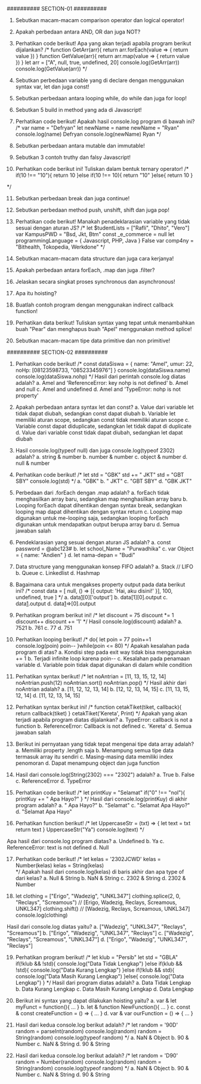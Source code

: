 ########## SECTION-01 ##########
1. Sebutkan macam-macam comparison operator dan logical operator!

2. Apakah perbedaan antara AND, OR dan juga NOT?

3. Perhatikan code berikut! Apa yang akan terjadi apabila program berikut dijalankan?
/*
    function GetArr(arr){ 
        return arr.forEach(value => {
            return value
        })
    } 
    function GetValue(arr){ 
        return arr.map(value => {
            return value
        })
    }
    let arr = ["A", null, true, undefined, 20]
    console.log(GetArr(arr))
    console.log(GetValue(arr))
*/

4. Sebutkan perbedaan variable yang di declare dengan menggunakan syntax var, let dan juga const!

5. Sebutkan perbedaan antara looping while, do while dan juga for loop!

6. Sebutkan 5 build in method yang ada di Javascript!

7. Perhatikan code berikut! Apakah hasil console.log program di bawah ini?
/*
    var name = "Defryan"
    let newName = name
    newName = "Ryan"
    console.log(name) Defryan
    console.log(newName)  Ryan
*/

8. Sebutkan perbedaan antara mutable dan immutable! 

9. Sebutkan 3 contoh truthy dan falsy Javascript!

10. Perhatikan code berikut ini! Tuliskan dalam bentuk ternary operator!
/*
    if(10 !== "10"){
        return 10
    }else if(10 !== 10){
        return "10"
    }else{
        return 10
    }

*/

11. Sebutkan perbedaan break dan juga continue!

12. Sebutkan perbedaan method push, unshift, shift dan juga pop!

13. Perhatikan code berikut! Manakah penadeklarasian variable yang tidak sesuai
    dengan aturan JS? 
/*
        let $tudentLists = ["Rafli", "Dhito", "Vero"] 
        var KampusPWD = "Bsd, Jkt, Btm" 
        const _e_commerce = null 
        let programmingLanguage = { Javascript, PHP, Java } False
        var comp4ny = "Bithealth, Tokopedia, Werkdone" 
*/

14. Sebutkan macam-macam data structure dan juga cara kerjanya!

15. Apakah perbedaan antara forEach, .map dan juga .filter?

16. Jelaskan secara singkat proses synchronous dan asynchronous!

17. Apa itu hoisting?

18. Buatlah contoh program dengan menggunakan indirect callback function!

19. Perhatikan data berikut! Tuliskan syntax yang tepat untuk menambahkan
    buah "Pear" dan menghapus buah "Apel" menggunakan method splice!

20. Sebutkan macam-macam tipe data primitive dan non primitive!



########## SECTION-02 ##########
1. Perhatikan code berikut!
/*
        const dataSiswa = {
            name: "Amel",
            umur: 22,
            noHp: [08123598733, "08523345976"]
        }
        console.log(dataSiswa.name)
        console.log(dataSiswa.nohp)
*/
Hasil dari perintah console.log diatas adalah?
a. Amel and 'ReferenceError: key nohp is not defined'
b. Amel and null
c. Amel and undefined 
d. Amel and 'TypeError: nohp is not property'

2. Apakah perbedaan antara syntax let dan const?
a. Value dari variable let tidak dapat diubah, sedangkan const dapat diubah
b. Variable let memiliki aturan scope, sedangkan const tidak memiliki aturan scope
c. Variable const dapat diduplicate, sedangkan let tidak dapat di duplicate
d. Value dari variable const tidak dapat diubah, sedangkan let dapat diubah 

3. Hasil console.log(typeof null) dan juga console.log(typeof 2302) adalah?
a. string & number
b. number & number
c. object & number
d. null & number

4. Perhatikan code berikut!
/*
        let std = "GBK"
        std += " JKT"
        std = "GBT SBY"
        console.log(std)
*/
a. "GBK"
b. " JKT"
c. "GBT SBY"
d. "GBK JKT"

5. Perbedaan dari .forEach dengan .map adalah?
a. forEach tidak menghasilkan array baru, sedangkan map menghasilkan array baru
b. Looping forEach dapat dihentikan dengan syntax break, sedangkan looping map
   dapat dihentikan dengan syntax return
c. Looping map digunakan untuk me-looping saja, sedangkan looping forEach digunakan
   untuk mendapatkan output berupa array baru
d. Semua jawaban salah

6. Pendeklarasian yang sesuai dengan aturan JS adalah?
a. const password = @abc123#
b. let school_Name = "Purwadhika"
c. var Object = { name: "Andien" }
d. let nama-depan = "Budi"

7. Data structure yang menggunakan konsep FIFO adalah?
a. Stack // LIFO
b. Queue
c. Linkedlist
d. Hashmap

8. Bagaimana cara untuk mengakses property output pada data berikut ini?
/*
        const data = [
            null, () => [{ output: 'Hai, aku disini!' }], 100, undefined, true
        ]
*/
a. data[1]()[0]['output']
b. data[1][0].output
c. data[1]().output
d. data[1]()=>[0].output



9. Perhatikan program berikut ini!
/*
        let discount = 75
        discount *= 1 
        discount++
        discount += '1' 
*/
Hasil console.log(discount) adalah?
a. 7521
b. 761
c. 77
d. 751

10. Perhatikan looping berikut!
/*
        do{
            let poin = 77
            poin+=1
            console.log(poin)
            poin--
        }while(poin <= 80)
*/
Apakah kesalahan pada program di atas?
a. Kondisi step pada exit way tidak bisa menggunakan += 1
b. Terjadi infinite loop karena poin--
c. Kesalahan pada penamaan variable
d. Variable poin tidak dapat digunakan di dalam while condition

11. Perhatikan syntax berikut!
/*
        let noAntrian = [11, 13, 15, 12, 14]
        noAntrian.push(12) 
        noAntrian.sort() 
        noAntrian.pop() 
*/
Hasil akhir dari noAntrian adalah?
a. [11, 12, 12, 13, 14]
b. [12, 12, 13, 14, 15]
c. [11, 13, 15, 12, 14]
d. [11, 12, 13, 14, 15]

12. Perhatikan syntax berikut ini!
/*
        function cetakTiket(tiket, callback){
            return callback(tiket)
        }
        cetakTiket('Kereta', Print)
*/
Apakah yang akan terjadi apabila program diatas dijalankan?
a. TypeError: callback is not a function
b. ReferenceError: Callback is not defined
c. 'Kereta'
d. Semua jawaban salah

13. Berikut ini pernyataan yang tidak tepat mengenai tipe data array adalah?
a. Memiliki property .length saja
b. Menampung semua tipe data termasuk array itu sendiri
c. Masing-masing data memiliki index penomoran
d. Dapat menampung object dan juga function



14. Hasil dari console.log(String(2302) === "2302") adalah?
a. True
b. False
c. ReferenceError
d. TypeError

15. Perhatikan code berikut!
/*
        let printKuy = "Selamat"
        if("0" !== "nol"){ 
            printKuy += " Apa Hayo?"
        }
*/
Hasil dari console.log(printKuy) di akhir program adalah?
a. " Apa Hayo?"
b. "Selamat"
c. "Selamat Apa Hayo?"
d. "Selamat Apa Hayo"

16. Perhatikan function berikut!
/*
        let UppercaseStr = (txt) => {
            let text = txt
            return text
        }
        UppercaseStr("Ya")
        console.log(text)
*/

Apa hasil dari console.log program diatas?
a. Undefined
b. Ya
c. ReferenceError: text is not defined
d. Null

17. Perhatikan code berikut!
/*
    let kelas = '2302JCWD'
    kelas = Number(kelas)
    kelas = String(kelas)        
*/
Apakah hasil dari console.log(kelas) di baris akhir dan apa type of dari kelas?
a. Null & String
b. NaN & String
c. 2302 & String
d. 2302 & Number

18. let clothing = ["Erigo", "Wadezig", "UNKL347"]
    clothing.splice(2, 0, "Reclays", "Screamous") // [Erigo, Wadezig, Reclays, Screamous, UNKL347]
    clothing.shift() // [Wadezig, Reclays, Screamous, UNKL347]
    console.log(clothing)

Hasil dari console.log diatas yaitu?
a. ["Wadezig", "UNKL347", "Reclays", "Screamous"]
b. ["Erigo", "Wadezig", "UNKL347", "Reclays"]
c. ["Wadezig", "Reclays", "Screamous", "UNKL347"]
d. ["Erigo", "Wadezig", "UNKL347", "Reclays"]

19. Perhatikan program berikut!
/*
        let klub = "Persib"
        let std = "GBLA"
        if(!klub && !std){ 
            console.log("Data Tidak Lengkap")
        }else if(klub && !std){ 
            console.log("Data Kurang Lengkap")
        }else if(!klub && std){ 
            console.log("Data Masih Kurang Lengkap")
        }else{
            console.log("Data Lengkap")
        }
*/
Hasil dari program diatas adalah?
a. Data Tidak Lengkap
b. Data Kurang Lengkap
c. Data Masih Kurang Lengkap
d. Data Lengkap

20. Berikut ini syntax yang dapat dilakukan hoisting yaitu?
a. var & let myFunct = function(){ ... }
b. let & function NewFunction(){ ... }
c. const & const createFunction = () => { ... }
d. var & var ourFunction = () => { ... }

21. Hasil dari kedua console.log berikut adalah?
/*
let random = '90D'
random = parseInt(random)
console.log(random)
random = String(random)
console.log(typeof random)
*/
a. NaN & Object 
b. 90 & Number 
c. NaN & String 
d. 90 & String 

22. Hasil dari kedua console.log berikut adalah?
/*
let random = 'D90'
random = Number(random)
console.log(random)
random = String(random)
console.log(typeof random)
*/
a. NaN & Object 
b. 90 & Number 
c. NaN & String 
d. 90 & String 